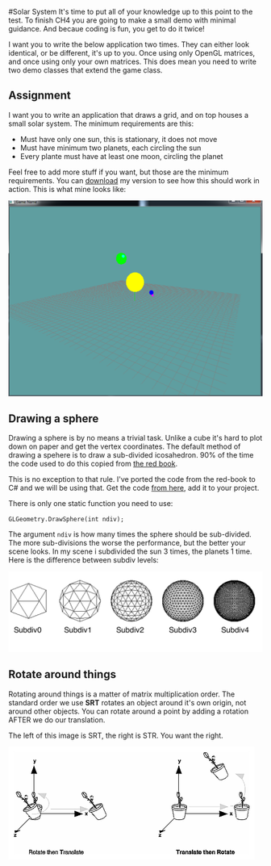 #Solar System
It's time to put all of your knowledge up to this point to the test. To finish CH4 you are going to make a small demo with minimal guidance. And becaue coding is fun, you get to do it twice!

I want you to write the below application two times. They can either look identical, or be different, it's up to you. Once using only OpenGL matrices, and once using only your own matrices. This does mean you need to write two demo classes that extend the game class.

## Assignment
I want you to write an application that draws a grid, and on top houses a small solar system. The minimum requirements are this:

* Must have only one sun, this is stationary, it does not move
* Must have minimum two planets, each circling the sun
* Every plante must have at least one moon, circling the planet

Feel free to add more stuff if you want, but those are the minimum requirements. You can [download](https://dl.dropboxusercontent.com/u/48598159/SolarSystem.zip) my version to see how this should work in action. This is what mine looks like:

![SOLAR](solar2.png)

## Drawing a sphere
Drawing a sphere is by no means a trivial task. Unlike a cube it's hard to plot down on paper and get the vertex coordinates. The default method of drawing a spehere is to draw a sub-divided icosahedron. 90% of the time the code used to do this copied from [the red book](http://www.amazon.com/OpenGL-Programming-Guide-Official-Learning/dp/0321773039/ref=sr_1_1?ie=UTF8&qid=1453018787&sr=8-1&keywords=OpenGL+programming+guide).

This is no exception to that rule. I've ported the code from the red-book to C# and we will be using that. Get the code [from here](https://gist.github.com/gszauer/0edfef5a2320f89b8221), add it to your project.

There is only one static function you need to use:

```
GLGeometry.DrawSphere(int ndiv);
```

The argument ```ndiv``` is how many times the sphere should be sub-divided. The more sub-divisions the worse the performance, but the better your scene looks. In my scene i subdivided the sun 3 times, the planets 1 time. Here is the difference between subdiv levels:

![SUBDIV](subdivs.png)

## Rotate around things
Rotating around things is a matter of matrix multiplication order. The standard order we use __SRT__ rotates an object around it's own origin, not around other objects. You can rotate around a point by adding a rotation AFTER we do our translation.

The left of this image is SRT, the right is STR. You want the right.

![ORDER](order.gif)